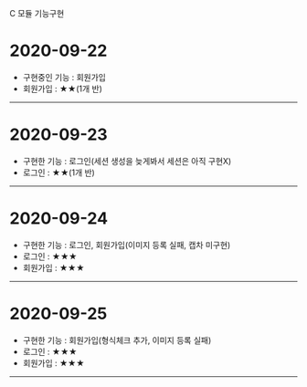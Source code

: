 C 모듈 기능구현

# 2020-09-22
- 구현중인 기능 : 회원가입
- 회원가입 : ★★(1개 반)

<hr/>

# 2020-09-23
- 구현한 기능 : 로그인(세션 생성을 늦게봐서 세션은 아직 구현X)
- 로그인 : ★★(1개 반)

<hr/>

# 2020-09-24
- 구현한 기능 : 로그인, 회원가입(이미지 등록 실패, 캡차 미구현)
- 로그인 : ★★★
- 회원가입 : ★★★

<hr/>

# 2020-09-25
- 구현한 기능 : 회원가입(형식체크 추가, 이미지 등록 실패)
- 로그인 : ★★★
- 회원가입 : ★★★

<hr/>